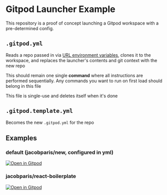 # Gitpod Launcher Example

This repository is a proof of concept launching a Gitpod workspace with a pre-determined config. 

## `.gitpod.yml` 

Reads a repo passed in via [URL environment variables](https://www.gitpod.io/docs/configure/projects/environment-variables#providing-one-time-environment-variables-via-url), clones it to the workspace, and replaces the launcher's contents and git context with the new repo

This should remain one single **command** where all instructions are performed sequentially. Any commands you want to run on first load should belong in this file

This file is single-use and deletes itself when it's done

## `.gitpod.template.yml`

Becomes the new `.gitpod.yml` for the repo

## Examples

### default (jacobparis/new, configured in yml)
[![Open in Gitpod](https://gitpod.io/button/open-in-gitpod.svg)](https://gitpod.io/#https://github.com/jacobparis/serverless-gitpod-launcher)

### jacobparis/react-boilerplate
[![Open in Gitpod](https://gitpod.io/button/open-in-gitpod.svg)](https://gitpod.io/#REPO=https%3A%2F%2Fgithub.com%2Fjacobparis%2Freact-boilerplate/https://github.com/jacobparis/serverless-gitpod-launcher)
